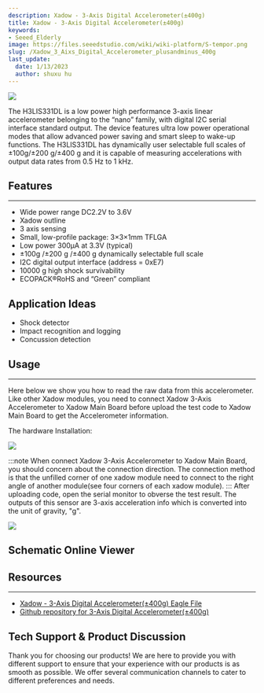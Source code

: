```yaml
---
description: Xadow - 3-Axis Digital Accelerometer(±400g)
title: Xadow - 3-Axis Digital Accelerometer(±400g)
keywords:
- Seeed_Elderly
image: https://files.seeedstudio.com/wiki/wiki-platform/S-tempor.png
slug: /Xadow_3_Aixs_Digital_Accelerometer_plusandminus_400g
last_update:
  date: 1/13/2023
  author: shuxu hu
---
```

![](https://files.seeedstudio.com/wiki/Xadow_3_Aixs_Digital_Accelerometer_plusandminus_400g/img/Xadow_3Axis_Accelerometer400g.jpg)

The H3LIS331DL is a low power high performance 3-axis linear accelerometer belonging to the “nano” family, with digital I2C serial interface standard output. The device features ultra low power operational modes that allow advanced power saving and smart sleep to wake-up functions. The H3LIS331DL has dynamically user selectable full scales of ±100g/±200 g/±400 g and it is capable of measuring accelerations with output data rates from 0.5 Hz to 1 kHz.

## Features
---
- Wide power range DC2.2V to 3.6V
- Xadow outline
- 3 axis sensing
- Small, low-profile package: 3×3×1mm TFLGA
- Low power 300µA at 3.3V (typical)
- ±100g /±200 g /±400 g dynamically selectable full scale
- I2C digital output interface (address = 0xE7)
- 10000 g high shock survivability
- ECOPACK®RoHS and “Green” compliant

## Application Ideas

-  Shock detector
- Impact recognition and logging
- Concussion detection

## Usage
---
Here below we show you how to read the raw data from this accelerometer.
Like other Xadow modules, you need to connect Xadow 3-Axis Accelerometer to Xadow Main Board before upload the test code to Xadow Main Board to get the Accelerometer information.

The hardware Installation:

![](https://files.seeedstudio.com/wiki/Xadow_3_Aixs_Digital_Accelerometer_plusandminus_400g/img/Xadow-3-Axis_Digital_Accelerometer_Connection.jpg)

:::note
    When connect Xadow 3-Axis Accelerometer to Xadow Main Board, you should concern about the connection direction. The connection method is that the unfilled corner of one xadow module need to connect to the right angle of another module(see four corners of each xadow module).
:::
After uploading code, open the serial monitor to obverse the test result. The outputs of this sensor are 3-axis acceleration info which is converted into the unit of gravity, "g".

![](https://files.seeedstudio.com/wiki/Xadow_3_Aixs_Digital_Accelerometer_plusandminus_400g/img/Raw_data_of_H3LIS331DL.jpg)


## Schematic Online Viewer

<div className="altium-ecad-viewer" data-project-src="https://files.seeedstudio.com/wiki/Xadow_3_Aixs_Digital_Accelerometer_plusandminus_400g/res/Xadow-3-Axis_Digital_Accelerometer(%C2%B1400g)v1.0_sch_pcb.zip" style={{borderRadius: '0px 0px 4px 4px', height: 500, borderStyle: 'solid', borderWidth: 1, borderColor: 'rgb(241, 241, 241)', overflow: 'hidden', maxWidth: 1280, maxHeight: 700, boxSizing: 'border-box'}}>
</div>


## Resources
---
- [Xadow - 3-Axis Digital Accelerometer(±400g) Eagle File](https://files.seeedstudio.com/wiki/Xadow_3_Aixs_Digital_Accelerometer_plusandminus_400g/res/Xadow-3-Axis_Digital_Accelerometer(%C2%B1400g)v1.0_sch_pcb.zip)
- [Github repository for 3-Axis Digital Accelerometer(±400g)](https://github.com/Seeed-Studio/Grove_3Axis_Digital_Accelerometer_H3LIS331DL)

## Tech Support & Product Discussion

Thank you for choosing our products! We are here to provide you with different support to ensure that your experience with our products is as smooth as possible. We offer several communication channels to cater to different preferences and needs.

<div class="button_tech_support_container">
<a href="https://forum.seeedstudio.com/" class="button_forum"></a> 
<a href="https://www.seeedstudio.com/contacts" class="button_email"></a>
</div>

<div class="button_tech_support_container">
<a href="https://discord.gg/eWkprNDMU7" class="button_discord"></a> 
<a href="https://github.com/Seeed-Studio/wiki-documents/discussions/69" class="button_discussion"></a>
</div>
